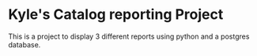 # Kyle's Catalog reporting Project

This is a project to display 3 different reports using python and a postgres database.
